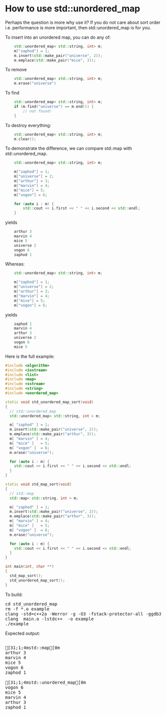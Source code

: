 How to use std::unordered_map
=============================

Perhaps the question is more why use it? If you do not care about sort
order i.e. performance is more important, then std::unordered_map is
for you.

To insert into an unordered map, you can do any of:
```C++
    std::unordered_map< std::string, int> m;
    m["zaphod"] = 1;
    m.insert(std::make_pair("universe", 2));
    m.emplace(std::make_pair("mice", 3));
```
To remove
```C++
    std::unordered_map< std::string, int> m;
    m.erase("universe")
```
To find
```C++
    std::unordered_map< std::string, int> m;
    if (m.find("universe") == m.end()) {
        // not found!
    }
```
To destroy everything:
```C++
    std::unordered_map< std::string, int> m;
    m.clear();
```
To demonstrate the difference, we can compare std::map with
std::unordered_map.
```C++
    std::unordered_map< std::string, int> m;

    m["zaphod"] = 1;
    m["universe"] = 2;
    m["arthur"] = 3;
    m["marvin"] = 4;
    m["mice"] = 5;
    m["vogon"] = 6;

    for (auto i : m) {
        std::cout << i.first << " " << i.second << std::endl;
    }
```
yields
```C++
    arthur 3
    marvin 4
    mice 5
    universe 2
    vogon 6
    zaphod 1
```
Whereas:
```C++
    std::unordered_map< std::string, int> m;

    m["zaphod"] = 1;
    m["universe"] = 2;
    m["arthur"] = 3;
    m["marvin"] = 4;
    m["mice"] = 5;
    m["vogon"] = 6;
```
yields
```C++
    zaphod 1
    marvin 4
    arthur 3
    universe 2
    vogon 6
    mice 5
```
Here is the full example:
```C++
#include <algorithm>
#include <iostream>
#include <list>
#include <map>
#include <sstream>
#include <string>
#include <unordered_map>

static void std_unordered_map_sort(void)
{
  // std::unordered_map
  std::unordered_map< std::string, int > m;

  m[ "zaphod" ] = 1;
  m.insert(std::make_pair("universe", 2));
  m.emplace(std::make_pair("arthur", 3));
  m[ "marvin" ] = 4;
  m[ "mice" ]   = 5;
  m[ "vogon" ]  = 6;
  m.erase("universe");

  for (auto i : m) {
    std::cout << i.first << " " << i.second << std::endl;
  }
}

static void std_map_sort(void)
{
  // std::map
  std::map< std::string, int > m;

  m[ "zaphod" ] = 1;
  m.insert(std::make_pair("universe", 2));
  m.emplace(std::make_pair("arthur", 3));
  m[ "marvin" ] = 4;
  m[ "mice" ]   = 5;
  m[ "vogon" ]  = 6;
  m.erase("universe");

  for (auto i : m) {
    std::cout << i.first << " " << i.second << std::endl;
  }
}

int main(int, char **)
{
  std_map_sort();
  std_unordered_map_sort();
}
```
To build:
<pre>
cd std_unordered_map
rm -f *.o example
clang -std=c++2a -Werror -g -O3 -fstack-protector-all -ggdb3 -Wall -c -o main.o main.cpp
clang  main.o -lstdc++  -o example
./example
</pre>
Expected output:
<pre>

[31;1;4mstd::map[0m
arthur 3
marvin 4
mice 5
vogon 6
zaphod 1

[31;1;4mstd::unordered_map[0m
vogon 6
mice 5
marvin 4
arthur 3
zaphod 1
</pre>
